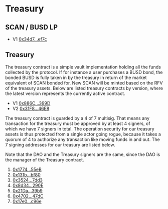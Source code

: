 # Treasury

## SCAN / BUSD LP

* V1 [0x34d7...ef7c](https://etherscan.io/address/0x34d7d7Aaf50AD4944B70B320aCB24C95fa2def7c)

## Treasury

The treasury contract is a simple vault implementation holding all the funds
collected by the protocol. If for instance a user purchases a BUSD bond, the
bonded BUSD is fully taken in by the treasury in return of the market equivalent
of SCAN bonded for. New SCAN will be minted based on the RFV of the treasury
assets. Below are listed treasury contracts by version, where the latest version
represents the currently active contract.

* V1 [0x886C...399D](https://etherscan.io/address/0x886CE997aa9ee4F8c2282E182aB72A705762399D)
* V2 [0x31F8...46E8](https://etherscan.io/address/0x31F8Cc382c9898b273eff4e0b7626a6987C846E8)

The treasury contract is guarded by a 4 of 7 multisig. That means any
transaction for the treasury must be approved by at least 4 signers, of which we
have 7 signers in total. The operation security for our treasury assets is thus
protected from a single actor going rogue, because it takes a quorum of 4 to
authorize any transaction like moving funds in and out. The 7 signing addresses
for our treasury are listed below.

Note that the DAO and the Treasury signers are the same, since the DAO is the
manager of the Treasury contract.

1. [0x1774...55eB](https://etherscan.io/address/0x1774B6106d7E969d467396a5e90089FeaD6E55eB)
2. [0x131b...bf80](https://etherscan.io/address/0x131bd1A2827ccEb2945B2e3B91Ee1Bf736cCbf80)
3. [0x3524...7dd3](https://etherscan.io/address/0x3524c03D39A13D51485419A17586286A6b617dd3)
4. [0x8d34...290E](https://etherscan.io/address/0x8d34EA6fb1Ed6B60F94ac6CD01dD1181ef12290E)
5. [0x21Da...39b9](https://etherscan.io/address/0x21Daa251F1eE3ebEB3F2C25BC262de56C9A639b9)
6. [0x4702...47dC](https://etherscan.io/address/0x4702D39c499236A43654c54783c3f24830E247dC)
7. [0x17e0...c96e](https://etherscan.io/address/0x17e06ce6914E3969f7BD37D8b2a563890cA1c96e)
